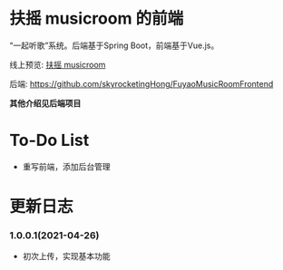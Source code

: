 # 扶摇 musicroom 的前端
“一起听歌”系统。后端基于Spring Boot，前端基于Vue.js。

线上预览: [扶摇 musicroom](https://music.skyrocketing.ninja)

后端: https://github.com/skyrocketingHong/FuyaoMusicRoomFrontend

**其他介绍见后端项目**

# To-Do List
  - 重写前端，添加后台管理

# 更新日志
### 1.0.0.1(2021-04-26)
- 初次上传，实现基本功能